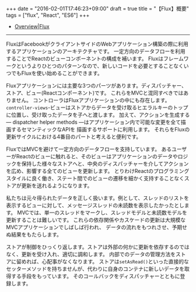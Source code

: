 +++
date = "2016-02-01T17:46:23+09:00"
draft = true
title = "【Flux】概要"
tags = ["flux", "React", "ES6"]
+++

- [Overview|Flux](https://facebook.github.io/flux/docs/overview.html#content)

<hr>

FluxはFacebookがクライアントサイドのWebアプリケーション構築の際に利用するアプリケーションのアーキテクチャです。
一定方向のデータフローを利用することでReactのビューコンポーネントの構成を補います。
Fluxはフレームワークというよりひとつのパターンなので、新しいコードを必要とすることなくいつでもFluxを使い始めることができます。

Fluxアプリケーションには主要な3つのパーツがあります。ディスパッチャー、ストア、ビュー(Reactコンポーネント)です。
これらをMVCと混同すべきではありません。
コントローラはFluxアプリケーションの中にも存在します。
`controller-views`-ビューはストアからデータを受け取るヒエラルキーのトップに位置し、受け取ったデータを子へと渡します。
加えて、アクションを生成する— dispatcher helper methods —はアプリケーション内で可能な変更を全て描画するセマンティックなAPIを
描画するサポートに利用します。
それらをFluxの更新サイクルにおける4番目のパートと考えると便利です。

FluxではMVCを避けて一定方向のデータフローを支持しています。
あるユーザーがReactのビューに触れると、そのビューはアプリケーションのデータやロジックを保持した様々なストアへと、中央のディスパッチャーを介してアクションを広め、影響する全てのビューを更新します。
とりわけReactのプログラミングスタイルに良く働き、ステート間でのビューの遷移を細かく支持することなくストアが更新を送れるようになります。

私たちは元々得られたデータを正しく扱います。例として、スレッドのリストを表示するビューに対して、メッセージスレッドの未読数を表示したかったとします。
MVCでは、単一のスレッドをマークし、スレッドモデルと未読数モデルを更新することは難しいです。
これらの依存関係やカスケードの更新は大規模なMVCアプリケーションでしばしば行われ、
データの流れをもつれさせ、予期せぬ結果をもたらします。

ストアが制御をひっくり返します。ストアは外部の何かに更新を依存するのではなく、更新を受け入れ、適切に調和します。
内部でのデータの管理方法をストアに留めれば、心配事がなくなります。
ストアは`setAsRead()`といった直接的なセッターメソッドを持ちませんが、代わりに自身のコンテナに新しいデータを取得する手段をもっています。
そのコールバックをディスパッチャーとともに登録します。

